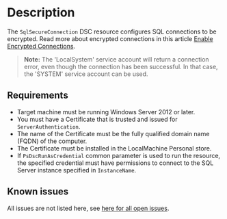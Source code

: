 # Description

The `SqlSecureConnection` DSC resource configures SQL connections
to be encrypted. Read more about encrypted connections in this article
[Enable Encrypted Connections](https://docs.microsoft.com/en-us/sql/database-engine/configure-windows/enable-encrypted-connections-to-the-database-engine).

>**Note:** The 'LocalSystem' service account will return a connection
>error, even though the connection has been successful. In that case,
>the 'SYSTEM' service account can be used.

## Requirements

* Target machine must be running Windows Server 2012 or later.
* You must have a Certificate that is trusted and issued for
   `ServerAuthentication`.
* The name of the Certificate must be the fully qualified domain name (FQDN)
   of the computer.
* The Certificate must be installed in the LocalMachine Personal store.
* If `PsDscRunAsCredential` common parameter is used to run the resource, the
  specified credential must have permissions to connect to the SQL Server instance
  specified in `InstanceName`.

## Known issues

All issues are not listed here, see [here for all open issues](https://github.com/dsccommunity/SqlServerDsc/issues?q=is%3Aissue+is%3Aopen+in%3Atitle+SqlSecureConnection).

